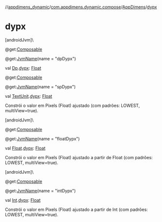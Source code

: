 //[appdimens_dynamic](../../../index.md)/[com.appdimens.dynamic.compose](../index.md)/[AppDimens](index.md)/[dypx](dypx.md)

# dypx

[androidJvm]\

@get:[Composable](https://developer.android.com/reference/kotlin/androidx/compose/runtime/Composable.html)

@get:[JvmName](https://kotlinlang.org/api/core/kotlin-stdlib/kotlin.jvm/-jvm-name/index.html)(name = &quot;dpDypx&quot;)

val [Dp](https://developer.android.com/reference/kotlin/androidx/compose/ui/unit/Dp.html).[dypx](dypx.md): [Float](https://kotlinlang.org/api/core/kotlin-stdlib/kotlin/-float/index.html)

@get:[Composable](https://developer.android.com/reference/kotlin/androidx/compose/runtime/Composable.html)

@get:[JvmName](https://kotlinlang.org/api/core/kotlin-stdlib/kotlin.jvm/-jvm-name/index.html)(name = &quot;spDypx&quot;)

val [TextUnit](https://developer.android.com/reference/kotlin/androidx/compose/ui/unit/TextUnit.html).[dypx](dypx.md): [Float](https://kotlinlang.org/api/core/kotlin-stdlib/kotlin/-float/index.html)

Constrói o valor em Pixels (Float) ajustado (com padrões: LOWEST, multiView=true).

[androidJvm]\

@get:[Composable](https://developer.android.com/reference/kotlin/androidx/compose/runtime/Composable.html)

@get:[JvmName](https://kotlinlang.org/api/core/kotlin-stdlib/kotlin.jvm/-jvm-name/index.html)(name = &quot;floatDypx&quot;)

val [Float](https://kotlinlang.org/api/core/kotlin-stdlib/kotlin/-float/index.html).[dypx](dypx.md): [Float](https://kotlinlang.org/api/core/kotlin-stdlib/kotlin/-float/index.html)

Constrói o valor em Pixels (Float) ajustado a partir de Float (com padrões: LOWEST, multiView=true).

[androidJvm]\

@get:[Composable](https://developer.android.com/reference/kotlin/androidx/compose/runtime/Composable.html)

@get:[JvmName](https://kotlinlang.org/api/core/kotlin-stdlib/kotlin.jvm/-jvm-name/index.html)(name = &quot;intDypx&quot;)

val [Int](https://kotlinlang.org/api/core/kotlin-stdlib/kotlin/-int/index.html).[dypx](dypx.md): [Float](https://kotlinlang.org/api/core/kotlin-stdlib/kotlin/-float/index.html)

Constrói o valor em Pixels (Float) ajustado a partir de Int (com padrões: LOWEST, multiView=true).